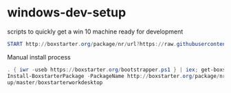 # windows-dev-setup
scripts to quickly get a win 10 machine ready for development


```PowerShell
START http://boxstarter.org/package/nr/url?https://raw.githubusercontent.com/sytone/windows-dev-setup/master/boxstarterinvm
```


Manual install process

```PowerShell
. { iwr -useb https://boxstarter.org/bootstrapper.ps1 } | iex; get-boxstarter -Force
Install-BoxstarterPackage -PackageName http://boxstarter.org/package/nr/url?https://raw.githubusercontent.com/sytone/windows-dev-set
up/master/boxstarterworkdesktop
```
